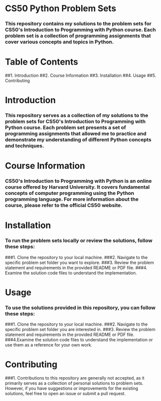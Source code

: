 # CS50 Python Problem Sets

### This repository contains my solutions to the problem sets for CS50's Introduction to Programming with Python course. Each problem set is a collection of programming assignments that cover various concepts and topics in Python.

# Table of Contents

##1. Introduction
##2. Course Information
##3. Installation
##4. Usage
##5. Contributing

# Introduction

### This repository serves as a collection of my solutions to the problem sets for CS50's Introduction to Programming with Python course. Each problem set presents a set of programming assignments that allowed me to practice and demonstrate my understanding of different Python concepts and techniques.

# Course Information

### CS50's Introduction to Programming with Python is an online course offered by Harvard University. It covers fundamental concepts of computer programming using the Python programming language. For more information about the course, please refer to the official CS50 website.

# Installation

### To run the problem sets locally or review the solutions, follow these steps:

###1. Clone the repository to your local machine.
###2. Navigate to the specific problem set folder you want to explore.
###3. Review the problem statement and requirements in the provided README or PDF file.
###4. Examine the solution code files to understand the implementation.

# Usage

### To use the solutions provided in this repository, you can follow these steps:

###1. Clone the repository to your local machine.
###2. Navigate to the specific problem set folder you are interested in.
###3. Review the problem statement and requirements in the provided README or PDF file.
###4.Examine the solution code files to understand the implementation or use them as a reference for your own work.

# Contributing
###1. Contributions to this repository are generally not accepted, as it primarily serves as a collection of personal solutions to problem sets. However, if you have suggestions or improvements for the existing solutions, feel free to open an issue or submit a pull request.
